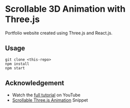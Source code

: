 # Scrollable 3D Animation with Three.js

Portfolio website created using Three.js and React.js.

## Usage

```
git clone <this-repo>
npm install
npm start
```

## Acknowledgement

- Watch the [full tutorial](https://youtu.be/Q7AOvWpIVHU) on YouTube
- [Scrollable Three.js Animation](https://fireship.io/snippets/threejs-scrollbar-animation) Snippet
